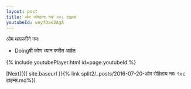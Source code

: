 ```yaml
---
layout: post
title: ओम ज्येष्ठांना नमः १०८ टाइम्स
youtubeId: wnyfDas2AgA
---
```

 
 
 ओम थापस्वीने नमः  
 
 -  Doingषी कोण ध्यान करीत आहेत 
 
  
 
  
 
 
 
 
 
 


{% include youtubePlayer.html id=page.youtubeId %}
 
[Next]({{ site.baseurl }}{% link  split2/_posts/2016-07-20-ओम रोहिताय नमः १०८ टाइम्स.md%})
 
